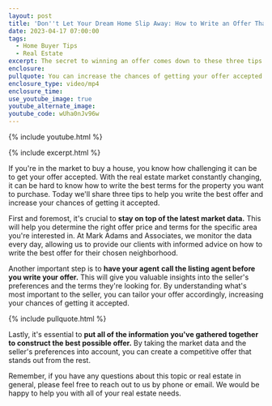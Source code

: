 ```yaml
---
layout: post
title: 'Don''t Let Your Dream Home Slip Away: How to Write an Offer That Stands Out'
date: 2023-04-17 07:00:00
tags:
  - Home Buyer Tips
  - Real Estate
excerpt: The secret to winning an offer comes down to these three tips.
enclosure:
pullquote: You can increase the chances of getting your offer accepted.
enclosure_type: video/mp4
enclosure_time:
use_youtube_image: true
youtube_alternate_image:
youtube_code: wUha0nJv96w
---
```

{% include youtube.html %}

{% include excerpt.html %}

If you're in the market to buy a house, you know how challenging it can be to get your offer accepted. With the real estate market constantly changing, it can be hard to know how to write the best terms for the property you want to purchase. Today we'll share three tips to help you write the best offer and increase your chances of getting it accepted.

First and foremost, it's crucial to **stay on top of the latest market data.** This will help you determine the right offer price and terms for the specific area you're interested in. At Mark Adams and Associates, we monitor the data every day, allowing us to provide our clients with informed advice on how to write the best offer for their chosen neighborhood.

Another important step is to **have your agent**&nbsp;**call the listing agent before you write your offer.** This will give you valuable insights into the seller's preferences and the terms they're looking for. By understanding what's most important to the seller, you can tailor your offer accordingly, increasing your chances of getting it accepted.

{% include pullquote.html %}

Lastly, it's essential to **put all of the information you've gathered together to construct the best possible offer.** By taking the market data and the seller's preferences into account, you can create a competitive offer that stands out from the rest.

Remember, if you have any questions about this topic or real estate in general, please feel free to reach out to us by phone or email. We would be happy to help you with all of your real estate needs.